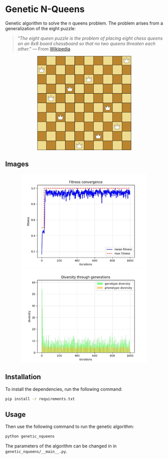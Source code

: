 # Genetic N-Queens
Genetic algorithm to solve the n queens problem. The problem arises from a generalization of the eight puzzle:

> _"The eight queen puzzle is the problem of placing eight chess queens on an 8x8 board chessboard so that no two queens threaten each other."_ — From [Wikipedia](https://en.wikipedia.org/wiki/Eight_queens_puzzle)

<p align="center">
    <img width="300" height="300" src="images/board.jpg">
</p>


## Images

<p align="center">
    <img width="400" height="300" src="images/convergence.jpg">
  <img width="400" height="300" src="images/diversity.jpg">
</p>



## Installation

To install the dependencies, run the following command:

```bash
pip install -r requirements.txt
```



## Usage

Then use the following command to run the genetic algorithm:

```bash
python genetic_nqueens 
```

The parameters of the algorithm can be changed in in `genetic_nqueens/__main__.py`.

